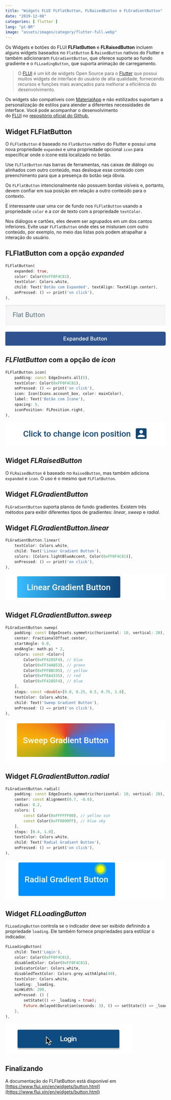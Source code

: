 ```yaml
---
title: "Widgets FLUI FLFlatButton, FLRaisedButton e FLGradientButton"
date: "2019-12-08"
categories: [ flutter ]
lang: "pt-BR"
image: "assets/images/category/flutter-full.webp"
---
```


Os Widgets e botões do FLUI **FLFlatButton** e **FLRaisedButton** incluem alguns widgets baseados no `FlatButton` & `RaisedButton` nativos do Flutter e também adicionaram `FLGradientButton`, que oferece suporte ao fundo gradiente e o `FLLoadingButton`, que suporta animação de carregamento.

> O [FLUI](https://www.luizeof.com.br/flui-e-um-conjunto-de-widgets-para-o-flutter/) é um kit de widgets Open Source para o [Flutter](https://www.luizeof.com.br/) que possui muitos widgets de interface do usuário de alta qualidade, fornecendo recursos e funções mais avançados para melhorar a eficiência do desenvolvimento.

Os widgets são compatíveis com [MaterialApp](https://www.luizeof.com.br/materialapp-usando-widgets-material-design-no-flutter/) e não estilizados suportam a personalização de estilos para atender a diferentes necessidades de interface. Você pode acompanhar o desenvolvimento do [FLUI](https://www.luizeof.com.br/flui-e-um-conjunto-de-widgets-para-o-flutter/) no [repositório oficial do Github.](https://github.com/Rannie/flui/)

## Widget FLFlatButton

O `FLFlatButton` é baseado no `FlatButton` nativo do Flutter e possui uma nova propriedade `expanded` e uma propriedade opcional `icon` para especificar onde o ícone está localizado no botão.

Use `FLFlatButton` nas barras de ferramentas, nas caixas de diálogo ou alinhados com outro conteúdo, mas desloque esse conteúdo com preenchimento para que a presença do botão seja óbvia.

Os `FLFlatButton` intencionalmente não possuem bordas visíveis e, portanto, devem confiar em sua posição em relação a outro conteúdo para o contexto.

É interessante usar uma cor de fundo nos `FLFlatButton` usando a propriedade `color` e a cor de texto com a propriedade `textColor`.

Nos diálogos e cartões, eles devem ser agrupados em um dos cantos inferiores. Evite usar `FLFlatButton` onde eles se misturam com outro conteúdo, por exemplo, no meio das listas pois podem atrapalhar a interação do usuário.

## FLFlatButton com a opção _expanded_

```dart
FLFlatButton(
    expanded: true,
    color: Color(0xFF0F4C81),
    textColor: Colors.white,
    child: Text('Botão com Expanded', textAlign: TextAlign.center),
    onPressed: () => print('on click'),
),
```

![Widget FLFlatButton](/assets/images/FLFlatButton-expanded.webp)

## _FLFlatButton_ com a opção de _icon_

```dart
FLFlatButton.icon(
    padding: const EdgeInsets.all(5),
    textColor: Color(0xFF0F4C81),
    onPressed: () => print('on click'),
    icon: Icon(Icons.account_box, color: mainColor),
    label: Text('Botão com Ícone'),
    spacing: 5,
    iconPosition: FLPosition.right,
),
```

![FLFlatButton com a opção de icon](/assets/images/FLFlatButton-icon.webp)

## Widget _FLRaisedButton_

O `FLRaisedButton` é baseado no `RaisedButton`, mas também adiciona `expanded` e `icon`. O uso é o mesmo que `FLFlatButton`.

## Widget _FLGradientButton_

`FLGradientButton` suporta planos de fundo gradientes. Existem três métodos para exibir diferentes tipos de gradientes: _linear_, _sweep_ e _radial_.

## Widget _FLGradientButton.linear_

```dart
FLGradientButton.linear(
    textColor: Colors.white,
    child: Text('Linear Gradient Button'),
    colors: [Colors.lightBlueAccent, Color(0xFF0F4C81)],
    onPressed: () => print('on click'),
),
```

![Widget FLFlatButton FLGradientButton linear](/assets/images/FLGradientButton.linear.webp)

## Widget _FLGradientButton.sweep_

```dart
FLGradientButton.sweep(
    padding: const EdgeInsets.symmetric(horizontal: 10, vertical: 20),
    center: FractionalOffset.center,
    startAngle: 0.0,
    endAngle: math.pi * 2,
    colors: const <Color>[
        Color(0xFF4285F4), // blue
        Color(0xFF34A853), // green
        Color(0xFFFBBC05), // yellow
        Color(0xFFEA4335), // red
        Color(0xFF4285F4), // blue
    ],
    stops: const <double>[0.0, 0.25, 0.5, 0.75, 1.0],
    textColor: Colors.white,
    child: Text('Sweep Gradient Button'),
    onPressed: () => print('on click'),
),
```

![Widget FLFlatButton FLGradientButton sweep](/assets/images/FLGradientButton.sweep_.webp)

## Widget _FLGradientButton.radial_

```dart
FLGradientButton.radial(
    padding: const EdgeInsets.symmetric(horizontal: 10, vertical: 20),
    center: const Alignment(0.7, -0.6),
    radius: 0.2,
    colors: [
        const Color(0xFFFFFF00), // yellow sun
        const Color(0xFF0099FF), // blue sky
    ],
    stops: [0.4, 1.0],
    textColor: Colors.white,
    child: Text('Radial Gradient Button'),
    onPressed: () => print('on click'),
),
```

![Widget FLGradientButton radial](/assets/images/FLGradientButton.radial.webp)

## Widget _FLLoadingButton_

`FLLoadingButton` controla se o indicador deve ser exibido definindo a propriedade `loading`. Ele também fornece propriedades para estilizar o indicador.

```dart
FLLoadingButton(
    child: Text('Login'),
    color: Color(0xFF0F4C81),
    disabledColor: Color(0xFF0F4C81),
    indicatorColor: Colors.white,
    disabledTextColor: Colors.grey.withAlpha(40),
    textColor: Colors.white,
    loading: _loading,
    minWidth: 200,
    onPressed: () {
        setState(() => _loading = true);
        Future.delayed(Duration(seconds: 3), () => setState(() => _loading = false));
    },
),
```

![Widget FLLoadingButton](/assets/images/FLLoadingButton.gif)

## Finalizando

A documentação do FLFlatButton está disponível em [https://www.flui.xin/en/widgets/button.html](https://www.flui.xin/en/widgets/button.html)

